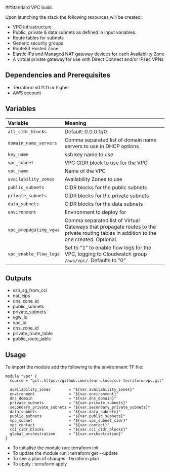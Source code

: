 ##Standard VPC build.

Upon launching the stack the following resources will be created:

 * VPC infrastructure
 * Public, private & data subnets as defined in input variables.
 * Route tables for subnets
 * Generic security groups
 * Route53 Hosted Zone
 * Elastic IPs and Managed NAT gateway devices for each Availability Zone
 * A virtual private gateway for use with Direct Connect and/or IPsec VPNs

## Dependencies and Prerequisites
 * Terraform v0.11.11 or higher
 * AWS account

## Variables
| Variable | Meaning |
| :------- | :----- |
| `all_cidr_blocks`| Default: 0.0.0.0/0 |
| `domain_name_servers` | Comma separated list of domain name servers to use in DHCP options|
| `key_name` | ssh key name to use |
| `vpc_subnet` | VPC CIDR block to use for the VPC |
| `vpc_name` | Name of the VPC |
| `availability_zones` | Availability Zones to use |
| `public_subnets` | CIDR blocks for the public subnets |
| `private_subnets` | CIDR blocks for the private subnets |
| `data_subnets` | CIDR blocks for the data subnets |
| `environment` |Environment to deploy for|
| `vpc_propagating_vgws` |Comma separated list of Virtual Gateways that propagate routes to the private routing tables in addition to the one created. Optional. |
| `vpc_enable_flow_logs` |Set to "1" to enable flow logs for the VPC, logging to Cloudwatch group `/aws/vpc/`. Defaults to "0"|

## Outputs
 * ssh\_sg\_from\_cci
 * nat\_eips
 * dns\_zone\_id
 * public\_subnets
 * private\_subnets
 * vgw\_id
 * vpc\_id
 * dns\_zone\_id
 * private\_route\_table
 * public\_route\_table

## Usage

To import the module add the following to the environment TF file:
```
module "vpc" {
  source = "git::https://github.com/clear-cloud/cci-terraform-vpc.git"

  availability_zones        = "${var.availability_zones}"
  environment               = "${var.environment}"
  dns_domain                = "${var.dns_domain}"
  private_subnets           = "${var.private_subnets}"
  secondary_private_subnets = "${var.secondary_private_subnets}"
  data_subnets              = "${var.data_subnets}"
  public_subnets            = "${var.public_subnets}"
  vpc_subnet                = "${var.vpc_subnet_cidr}"
  vpc_contact               = "${var.contact}"
  cci_cidr_blocks           = "${var.cci_cidr_blocks}"
  global_orchestration      = "${var.orchestration}"
}
```
* To initialise the module run: terraform init
* To update the module run    : terraform get --update
* To see a plan of changes    : terraform plan
* To apply                    : terraform apply 


